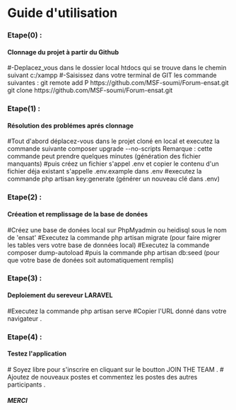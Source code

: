 <h1> Guide d'utilisation </h1>
<h3>Etape(0) :</h3>  <h4>Clonnage du projet à partir du Github </h4>
   #-Deplacez_vous dans le dossier local htdocs qui se trouve dans le chemin suivant c:/xampp
   #-Saisissez dans votre terminal de GIT les commande suivantes :
             git remote add P https://github.com/MSF-soumi/Forum-ensat.git
             git clone https://github.com/MSF-soumi/Forum-ensat.git
<h3>Etape(1) :</h3> <h4>Résolution des problémes aprés clonnage </h4>
      #Tout d'abord déplacez-vous dans le projet cloné en local et executez la commande suivante 
            composer upgrade --no-scripts
       Remarque : cette commande peut prendre quelques minutes (génération des fichier manquants)
      #puis créez un fichier s'appel .env et copier le contenu d'un fichier déja existant s'appelle .env.example dans .env
      #executez la commande 
           php artisan key:generate 
       (générer un nouveau clé dans .env)                
<h3>Etape(2) :</h3><h4>Créeation et remplissage de la base de donées </h4> 
       #Créez une base de donées local sur PhpMyadmin ou heidisql sous le nom de 'ensat'
       #Executez la commande php artisan migrate  (pour faire migrer les tables vers votre base de données local)
       #Executez la commande 
           composer dump-autoload
       #puis la commande
            php artisan db:seed 
        (pour que votre base de donées soit automatiquement remplis)
<h3>Etape(3) :</h3><h4>Deploiement du sereveur LARAVEL</h4>
        #Executez la commande 
            php artisan serve 
        #Copier l'URL donné dans votre navigateur .
<h3>Etape(4) : </h3><h4>Testez l'application </h4>
        # Soyez libre pour s'inscrire en cliquant sur le boutton JOIN THE TEAM .
        # Ajoutez de nouveaux postes et commentez les postes des autres participants .
                                                                                                          <h5> MERCI <h5> 
